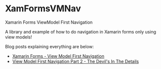 # XamFormsVMNav
Xamarin Forms ViewModel First Navigation

A library and example of how to do navigation in Xamarin forms only using view models!

Blog posts explaining everything are below:
* [Xamarin Forms - View Model First Navigation](https://codemilltech.com/xamarin-forms-view-model-first-navigation/)
* [View Model First Navigation Part 2 - The Devil's In The Details](https://codemilltech.com/view-model-first-navigation-part-2-the-devils-in-the-details/)
